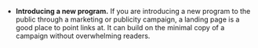 - **Introducing a new program.** If you are introducing a new program to the public through a marketing or publicity campaign, a landing page is a good place to point links at. It can build on the minimal copy of a campaign without overwhelming readers.